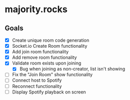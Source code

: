 # majority.rocks

## Goals
- [x] Create unique room code generation
- [x] Socket.io Create Room functionality
- [x] Add join room functionality
- [x] Add remove room functionality
- [x] Validate room exists upon joining
  - [x] Bug when joining as non-creator, list isn't showing
- [ ] Fix the "Join Room" show functionality
- [ ] Connect host to Spotify
- [ ] Reconnect functionality
- [ ] Display Spotify playback on screen